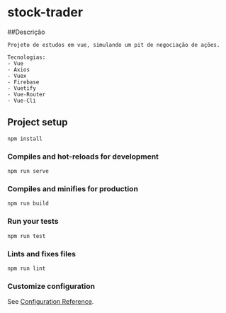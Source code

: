 # stock-trader

##Descrição
```
Projeto de estudos em vue, simulando um pit de negociação de ações.

Tecnologias:
- Vue
- Axios
- Vuex
- Firebase
- Vuetify
- Vue-Router
- Vue-Cli
```


## Project setup
```
npm install
```

### Compiles and hot-reloads for development
```
npm run serve
```

### Compiles and minifies for production
```
npm run build
```

### Run your tests
```
npm run test
```

### Lints and fixes files
```
npm run lint
```

### Customize configuration
See [Configuration Reference](https://cli.vuejs.org/config/).

